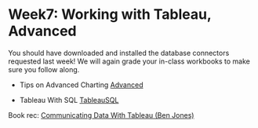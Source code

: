 
# Week7: Working with Tableau, Advanced

You should have downloaded and installed the database connectors requested last week!  We will again grade your in-class workbooks to make sure you follow along.

* Tips on Advanced Charting [Advanced](Advanced.md)

* Tableau With SQL [TableauSQL](TableauSQL.md)


Book rec:
[Communicating Data With Tableau (Ben Jones)]( https://www.amazon.com/Communicating-Data-Tableau-Developing-Visualizations/dp/1449372023/ref=sr_1_6?ie=UTF8&qid=1477384963&sr=8-6&keywords=tableau)

